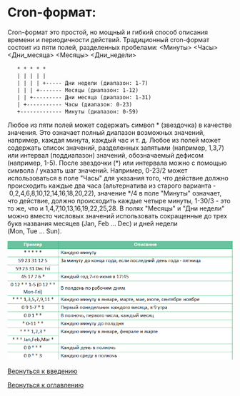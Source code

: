 # Cron-формат:

Cron-формат это простой, но мощный и гибкий способ описания времени и периодичности действий.
Традиционный cron-формат состоит из пяти полей, разделенных пробелами:
<Минуты> <Часы> <Дни_месяца> <Месяцы> <Дни_недели>
```
   * * * * *
   | | | | |
   | | | | +----- Дни недели (диапазон: 1-7)
   | | | +------- Месяцы (диапазон: 1-12)
   | | +--------- Дни месяца (диапазон: 1-31)
   | +----------- Часы (диапазон: 0-23)
   +------------- Минуты (диапазон: 0-59)
```

Любое из пяти полей может содержать символ * (звездочка) в качестве значения. Это означает полный диапазон возможных 
значений, например, каждая минута, каждый час и т. д. Любое из полей может содержать список значений, разделенных 
запятыми (например, 1,3,7) или интервал (поддиапазон) значений, обозначаемый дефисом (например, 1-5). После звездочки 
(*) или интервала можно с помощью символа / указать шаг значений. Например, 0-23/2 может использоваться в поле "Часы"
 для указания того, что действие должно происходить каждые два часа (альтернатива из старого варианта -
  0,2,4,6,8,10,12,14,16,18,20,22), значение */4 в поле "Минуты" означает, что действие, должно происходить каждые 
 четыре минуты, 1-30/3 - это то же, что и 1,4,7,10,13,16,19,22,25,28. В полях "Месяцы" и "Дни недели" можно вместо 
 числовых значений использовать сокращенные до трех букв названия месяцев (Jan, Feb ... Dec) и дней недели 
 (Mon, Tue ... Sun).
 
  ![](./pictures/cronsExamples.png)


[Вернуться к введению](getting-started.md)

[Вернуться к оглавлению](index.md)

